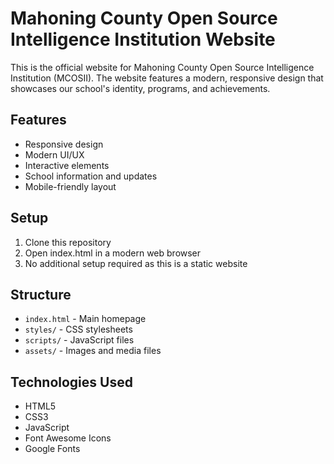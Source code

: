 # Mahoning County Open Source Intelligence Institution Website

This is the official website for Mahoning County Open Source Intelligence Institution (MCOSII). The website features a modern, responsive design that showcases our school's identity, programs, and achievements.

## Features
- Responsive design
- Modern UI/UX
- Interactive elements
- School information and updates
- Mobile-friendly layout

## Setup
1. Clone this repository
2. Open index.html in a modern web browser
3. No additional setup required as this is a static website

## Structure
- `index.html` - Main homepage
- `styles/` - CSS stylesheets
- `scripts/` - JavaScript files
- `assets/` - Images and media files

## Technologies Used
- HTML5
- CSS3
- JavaScript
- Font Awesome Icons
- Google Fonts 